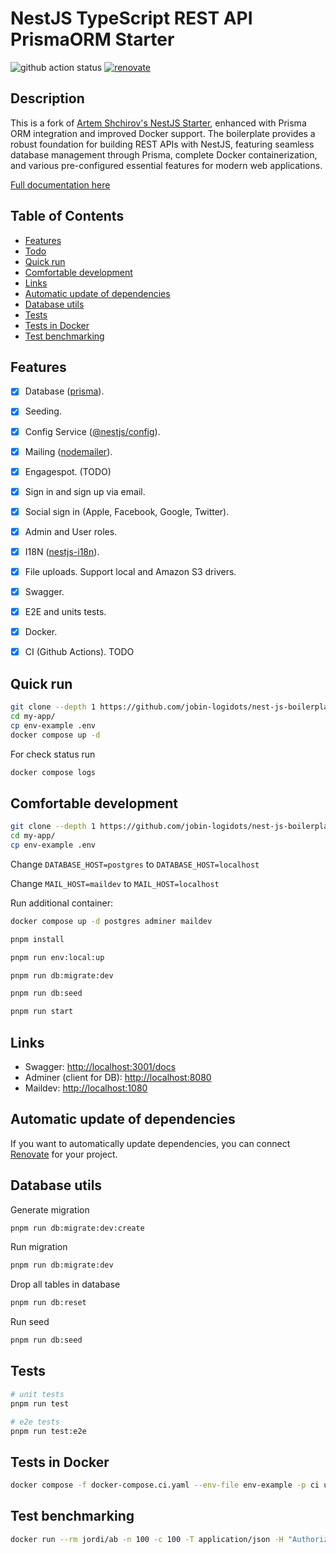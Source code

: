 # NestJS TypeScript REST API PrismaORM Starter

![github action status](https://github.com/jobin-logidots/nest-js-boilerplate/actions/workflows/docker-e2e.yml/badge.svg)
[![renovate](https://img.shields.io/badge/renovate-enabled-%231A1F6C?logo=renovatebot)](https://app.renovatebot.com/dashboard)

## Description

This is a fork of [Artem Shchirov's NestJS Starter](https://github.com/artshchirov/nest-js-boilerplate), enhanced with Prisma ORM integration and improved Docker support. The boilerplate provides a robust foundation for building REST APIs with NestJS, featuring seamless database management through Prisma, complete Docker containerization, and various pre-configured essential features for modern web applications.

[Full documentation here](/docs/readme.md)

## Table of Contents <!-- omit in toc -->

- [Features](#features)
- [Todo](#todo)
- [Quick run](#quick-run)
- [Comfortable development](#comfortable-development)
- [Links](#links)
- [Automatic update of dependencies](#automatic-update-of-dependencies)
- [Database utils](#database-utils)
- [Tests](#tests)
- [Tests in Docker](#tests-in-docker)
- [Test benchmarking](#test-benchmarking)

## Features

- [x] Database ([prisma](https://www.npmjs.com/package/prisma)).
- [x] Seeding.
- [x] Config Service ([@nestjs/config](https://www.npmjs.com/package/@nestjs/config)).
- [x] Mailing ([nodemailer](https://www.npmjs.com/package/nodemailer)).
- [x] Engagespot. (TODO)
- [x] Sign in and sign up via email.
- [x] Social sign in (Apple, Facebook, Google, Twitter).
- [x] Admin and User roles.
- [x] I18N ([nestjs-i18n](https://www.npmjs.com/package/nestjs-i18n)).
- [x] File uploads. Support local and Amazon S3 drivers.
- [x] Swagger.
- [x] E2E and units tests.
- [x] Docker.
- [x] CI (Github Actions).  TODO


## Quick run

```bash
git clone --depth 1 https://github.com/jobin-logidots/nest-js-boilerplate.git
cd my-app/
cp env-example .env
docker compose up -d
```

For check status run

```bash
docker compose logs
```

## Comfortable development

```bash
git clone --depth 1 https://github.com/jobin-logidots/nest-js-boilerplate.git my-app
cd my-app/
cp env-example .env
```

Change `DATABASE_HOST=postgres` to `DATABASE_HOST=localhost`

Change `MAIL_HOST=maildev` to `MAIL_HOST=localhost`

Run additional container:

```bash
docker compose up -d postgres adminer maildev
```

```bash
pnpm install

pnpm run env:local:up

pnpm run db:migrate:dev

pnpm run db:seed

pnpm run start
```

## Links

- Swagger: <http://localhost:3001/docs>
- Adminer (client for DB): <http://localhost:8080>
- Maildev: <http://localhost:1080>

## Automatic update of dependencies

If you want to automatically update dependencies, you can connect [Renovate](https://github.com/marketplace/renovate) for your project.

## Database utils

Generate migration

```bash
pnpm run db:migrate:dev:create
```

Run migration

```bash
pnpm run db:migrate:dev
```

Drop all tables in database

```bash
pnpm run db:reset
```

Run seed

```bash
pnpm run db:seed
```

## Tests

```bash
# unit tests
pnpm run test

# e2e tests
pnpm run test:e2e
```

## Tests in Docker

```bash
docker compose -f docker-compose.ci.yaml --env-file env-example -p ci up --build --exit-code-from api && docker compose -p ci rm -svf
```

## Test benchmarking

```bash
docker run --rm jordi/ab -n 100 -c 100 -T application/json -H "Authorization: Bearer USER_TOKEN" -v 2 http://<server_ip>:3001/api/v1/users
```

